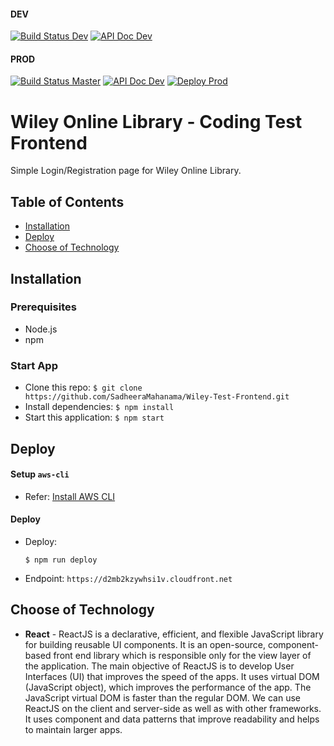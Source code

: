 #### DEV

[![Build Status Dev](https://travis-ci.com/SadheeraMahanama/Wiley-Test-Frontend.svg?token=hS9VGvZErZvUqky6CU8q&branch=dev)](https://travis-ci.com/SadheeraMahanama/Wiley-Test-Frontend)
[![API Doc Dev](https://img.shields.io/badge/API-Doc-brightgreen)](https://documenter.getpostman.com/view/5662193/TW6tLq58)

#### PROD

[![Build Status Master](https://travis-ci.com/SadheeraMahanama/Wiley-Test-Frontend.svg?token=hS9VGvZErZvUqky6CU8q&branch=master)](https://travis-ci.com/SadheeraMahanama/Wiley-Test-Frontend)
[![API Doc Dev](https://img.shields.io/badge/API-Doc-brightgreen)](https://documenter.getpostman.com/view/5662193/TW6tLq58)
[![Deploy Prod](https://img.shields.io/badge/deploy-success-brightgreen)](https://d2mb2kzywhsi1v.cloudfront.net)


# Wiley Online Library - Coding Test Frontend

Simple Login/Registration page for Wiley Online Library.

## Table of Contents

- [Installation](#installation)
- [Deploy](#deploy)
- [Choose of Technology](#technologies)
 

<a name="installation"></a>

## Installation

### Prerequisites

- Node.js
- npm

### Start App

- Clone this repo: `$ git clone https://github.com/SadheeraMahanama/Wiley-Test-Frontend.git`
- Install dependencies: `$ npm install`
- Start this application: `$ npm start`

<a name="deploy"></a>

## Deploy

#### Setup `aws-cli`

   - Refer: [Install AWS CLI](http://docs.aws.amazon.com/cli/latest/userguide/installing.html)


#### Deploy
   - Deploy: 
      ```
      $ npm run deploy
      ```
   - Endpoint: `https://d2mb2kzywhsi1v.cloudfront.net`

<a name="technologies"></a>

## Choose of Technology

- **React** - ReactJS is a declarative, efficient, and flexible JavaScript library for building reusable UI components. It is an open-source, component-based front end library which is responsible only for the view layer of the application. The main objective of ReactJS is to develop User Interfaces (UI) that improves the speed of the apps. It uses virtual DOM (JavaScript object), which improves the performance of the app. The JavaScript virtual DOM is faster than the regular DOM. We can use ReactJS on the client and server-side as well as with other frameworks. It uses component and data patterns that improve readability and helps to maintain larger apps.
